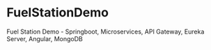# FuelStationDemo
Fuel Station Demo - Springboot, Microservices, API Gateway, Eureka Server, Angular, MongoDB
